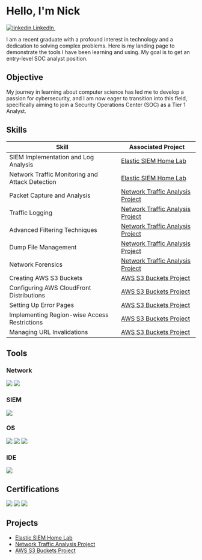 # Hello, I'm Nick
<p>
  <a href="https://www.linkedin.com/in/nicholas-phi-ab047b191" rel="nofollow noreferrer">
    <img src="https://i.sstatic.net/gVE0j.png" alt="linkedin"> LinkedIn
  </a> &nbsp; 
</p>

I am a recent graduate with a profound interest in technology and a dedication to solving complex problems. Here is my landing page to demonstrate the tools I have been learning and using. My goal is to get an entry-level SOC analyst position.

## Objective

My journey in learning about computer science has led me to develop a passion for cybersecurity, and I am now eager to transition into this field, specifically aiming to join a Security Operations Center (SOC) as a Tier 1 Analyst.

## Skills

| Skill                                         | Associated Project         |
|-----------------------------------------------|----------------------------|
| SIEM Implementation and Log Analysis          | <a href="https://github.com/modern-pastel/Elastic-SIEM-Home-Lab">Elastic SIEM Home Lab</a>|
| Network Traffic Monitoring and Attack Detection | <a href="https://github.com/modern-pastel/Elastic-SIEM-Home-Lab">Elastic SIEM Home Lab</a>|
| Packet Capture and Analysis         | <a href="https://github.com/modern-pastel/Network-Traffic-Analysis-with-TCPDump">Network Traffic Analysis Project</a>|
| Traffic Logging      | <a href="https://github.com/modern-pastel/Network-Traffic-Analysis-with-TCPDump">Network Traffic Analysis Project</a>|
| Advanced Filtering Techniques                  | <a href="https://github.com/modern-pastel/Network-Traffic-Analysis-with-TCPDump">Network Traffic Analysis Project</a>|
| Dump File Management | <a href="https://github.com/modern-pastel/Network-Traffic-Analysis-with-TCPDump">Network Traffic Analysis Project</a>|
| Network Forensics | <a href="https://github.com/modern-pastel/Network-Traffic-Analysis-with-TCPDump">Network Traffic Analysis Project</a>|
| Creating AWS S3 Buckets         | <a href="https://github.com/modern-pastel/AWS-S3-Buckets-Project/blob/main/README.md">AWS S3 Buckets Project</a>|
| Configuring AWS CloudFront Distributions      | <a href="https://github.com/modern-pastel/AWS-S3-Buckets-Project/blob/main/README.md">AWS S3 Buckets Project</a>|
| Setting Up Error Pages                  | <a href="https://github.com/modern-pastel/AWS-S3-Buckets-Project/blob/main/README.md">AWS S3 Buckets Project</a>|
| Implementing Region-wise Access Restrictions | <a href="https://github.com/modern-pastel/AWS-S3-Buckets-Project/blob/main/README.md">AWS S3 Buckets Project</a>|
| Managing URL Invalidations | <a href="https://github.com/modern-pastel/AWS-S3-Buckets-Project/blob/main/README.md">AWS S3 Buckets Project</a>|

## Tools


### Network
<div>
    <img src="https://img.shields.io/badge/-Wireshark-1679A7?&style=for-the-badge&logo=Wireshark&logoColor=white" />
    <img src="https://img.shields.io/badge/-Amazon%20CloudFront-FF9900?&style=for-the-badge&logo=Amazon-AWS&logoColor=white" />
</div>

### SIEM
<div>
    <img src="https://img.shields.io/badge/-Elastic-005571?&style=for-the-badge&logo=Elastic&logoColor=white" />
</div>

### OS
<div>
  <img src="https://img.shields.io/badge/-Linux-FCC624?&style=for-the-badge&logo=Linux&logoColor=black" />
  <img src="https://img.shields.io/badge/-Ubuntu-E95420?&style=for-the-badge&logo=Ubuntu&logoColor=white" />
  <img src="https://img.shields.io/badge/-Kali%20Linux-557C94?&style=for-the-badge&logo=Kali-Linux&logoColor=white" />
</div>

###  IDE
<div>
  <img src="https://img.shields.io/badge/-Visual%20Studio%20Code-007ACC?&style=for-the-badge&logo=Visual%20Studio%20Code&logoColor=white" />
</div>

## Certifications
<div>
<img src="https://img.shields.io/badge/-CompTIA%20Security%2B-EA001D?&style=for-the-badge&logo=comptia&logoColor=white" />
<img src="https://img.shields.io/badge/-CompTIA%20Network%2B-EA001D?&style=for-the-badge&logo=comptia&logoColor=white" />
<img src="https://img.shields.io/badge/-CompTIA%20A%2B-EA001D?&style=for-the-badge&logo=comptia&logoColor=white" />
</div>

## Projects
- <a href="https://github.com/modern-pastel/Elastic-SIEM-Home-Lab">Elastic SIEM Home Lab</a> 
- <a href="https://github.com/modern-pastel/Network-Traffic-Analysis-with-TCPDump">Network Traffic Analysis Project</a>
- <a href="https://github.com/modern-pastel/AWS-S3-Buckets-Project/blob/main/README.md">AWS S3 Buckets Project</a>
